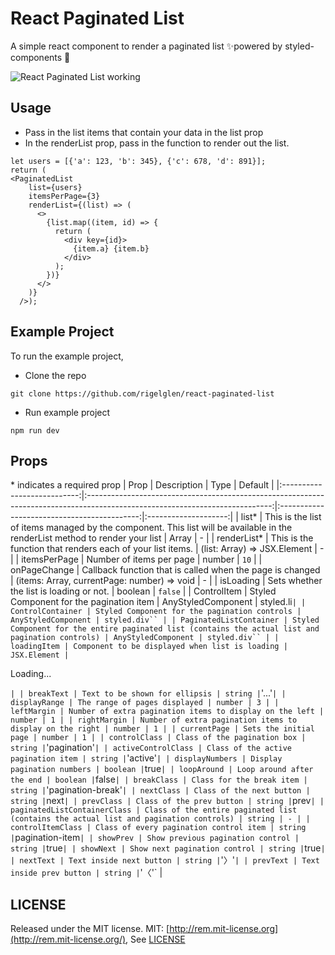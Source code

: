 # React Paginated List

A simple react component to render a paginated list ✨powered by styled-components 💅

![React Paginated List working](https://i.imgur.com/tnwffrN.gif)

## Usage

- Pass in the list items that contain your data in the list prop
- In the renderList prop, pass in the function to render out the list.

```
let users = [{'a': 123, 'b': 345}, {'c': 678, 'd': 891}];
return (
<PaginatedList
    list={users}
    itemsPerPage={3}
    renderList={(list) => (
      <>
        {list.map((item, id) => {
          return (
            <div key={id}>
              {item.a} {item.b}
            </div>
          );
        })}
      </>
    )}
  />);
```

## Example Project

To run the example project,

- Clone the repo

```
git clone https://github.com/rigelglen/react-paginated-list
```

- Run example project

```
npm run dev
```

## Props

\* indicates a required prop
| Prop | Description | Type | Default |
|:---------------------------:|:----------------------------------------------------------------------------------------------------------------------------:|:-------------------------------------------:|:--------------------:|
| list\* | This is the list of items managed by the component. This list will be available in the renderList method to render your list | Array<ListItem> | - |
| renderList\* | This is the function that renders each of your list items. | (list: Array) => JSX.Element | - |
| itemsPerPage | Number of items per page | number | `10` |
| onPageChange | Callback function that is called when the page is changed | (items: Array, currentPage: number) => void | - |
| isLoading | Sets whether the list is loading or not. | boolean | `false` |
| ControlItem | Styled Component for the pagination item | AnyStyledComponent | styled.li` | | ControlContainer | Styled Component for the pagination controls | AnyStyledComponent | styled.div`` | | PaginatedListContainer | Styled Component for the entire paginated list (contains the actual list and pagination controls) | AnyStyledComponent | styled.div`` | | loadingItem | Component to be displayed when list is loading | JSX.Element | `<p>Loading...</p>`| | breakText | Text to be shown for ellipsis | string |`'...'`| | displayRange | The range of pages displayed | number | 3 | | leftMargin | Number of extra pagination items to display on the left | number | 1 | | rightMargin | Number of extra pagination items to display on the right | number | 1 | | currentPage | Sets the initial page | number | 1 | | controlClass | Class of the pagination box | string |`'pagination'`| | activeControlClass | Class of the active pagination item | string |`'active'`| | displayNumbers | Display pagination numbers | boolean |`true`| | loopAround | Loop around after the end | boolean |`false`| | breakClass | Class for the break item | string |`'pagination-break'`| | nextClass | Class of the next button | string |`next`| | prevClass | Class of the prev button | string |`prev`| | paginatedListContainerClass | Class of the entire paginated list (contains the actual list and pagination controls) | string | - | | controlItemClass | Class of every pagination control item | string |`pagination-item`| | showPrev | Show previous pagination control | string |`true`| | showNext | Show next pagination control | string |`true`| | nextText | Text inside next button | string |`'〉'`| | prevText | Text inside prev button | string |`'〈'` |

## LICENSE

Released under the MIT license.
MIT: [http://rem.mit-license.org](http://rem.mit-license.org/), See [LICENSE](/LICENSE)
